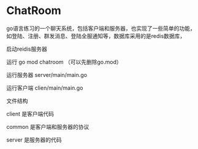 # ChatRoom
go语言练习的一个聊天系统，包括客户端和服务器，也实现了一些简单的功能，如登陆、注册、群发消息、登陆全服通知等，数据库采用的是redis数据库，

启动reidis服务器

运行 go mod chatroom （可以先删除go.mod）

运行服务器 server/main/main.go

运行客户端 clien/main/main.go

文件结构 

client 是客户端代码

common 是客户端和服务器的协议

server 是服务器的代码
